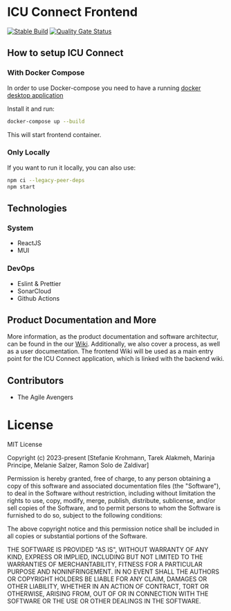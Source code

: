 # ICU Connect Frontend

[![Stable Build](https://github.com/The-Agile-Avengers/icu-connect-frontend/actions/workflows/ci_cd_pipeline.yml/badge.svg)](https://github.com/The-Agile-Avengers/icu-connect-frontend/actions/workflows/ci_cd_pipeline.yml) [![Quality Gate Status](https://sonarcloud.io/api/project_badges/measure?project=The-Agile-Avengers_icu-connect-frontend&metric=alert_status)](https://sonarcloud.io/summary/new_code?id=The-Agile-Avengers_icu-connect-frontend)

## How to setup ICU Connect

### With Docker Compose
In order to use Docker-compose you need to have a running [docker desktop application](https://www.docker.com/products/docker-desktop/)

Install it and run:

```sh
docker-compose up --build
```
This will start frontend container.

### Only Locally
If you want to run it locally, you can also use:

```sh
npm ci --legacy-peer-deps
npm start
```

## Technologies

### System

- ReactJS
- MUI

### DevOps

- Eslint & Prettier
- SonarCloud
- Github Actions

## Product Documentation and More
More information, as the product documentation and software architectur, can be found in the our [Wiki](https://github.com/The-Agile-Avengers/icu-connect-frontend/wiki). Additionally, we also cover a process, as well as a user documentation. The frontend Wiki will be used as a main entry point for the ICU Connect application, which is linked with the backend wiki.

## Contributors

- The Agile Avengers

# License

MIT License

Copyright (c) 2023-present [Stefanie Krohmann, Tarek Alakmeh, Marinja Principe, Melanie Salzer, Ramon Solo de Zaldivar]

Permission is hereby granted, free of charge, to any person obtaining a copy
of this software and associated documentation files (the "Software"), to deal
in the Software without restriction, including without limitation the rights
to use, copy, modify, merge, publish, distribute, sublicense, and/or sell
copies of the Software, and to permit persons to whom the Software is
furnished to do so, subject to the following conditions:

The above copyright notice and this permission notice shall be included in all
copies or substantial portions of the Software.

THE SOFTWARE IS PROVIDED "AS IS", WITHOUT WARRANTY OF ANY KIND, EXPRESS OR
IMPLIED, INCLUDING BUT NOT LIMITED TO THE WARRANTIES OF MERCHANTABILITY,
FITNESS FOR A PARTICULAR PURPOSE AND NONINFRINGEMENT. IN NO EVENT SHALL THE
AUTHORS OR COPYRIGHT HOLDERS BE LIABLE FOR ANY CLAIM, DAMAGES OR OTHER
LIABILITY, WHETHER IN AN ACTION OF CONTRACT, TORT OR OTHERWISE, ARISING FROM,
OUT OF OR IN CONNECTION WITH THE SOFTWARE OR THE USE OR OTHER DEALINGS IN THE
SOFTWARE.
